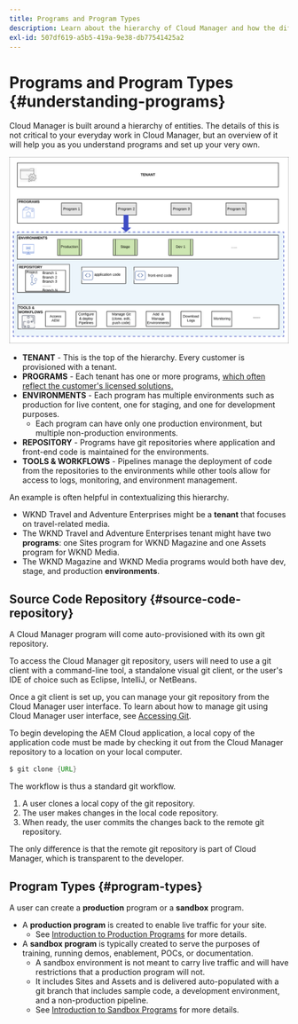 ```yaml
---
title: Programs and Program Types
description: Learn about the hierarchy of Cloud Manager and how the different types of programs fit into its structure and how they differ.
exl-id: 507df619-a5b5-419a-9e38-db77541425a2
---
```


# Programs and Program Types {#understanding-programs} 

Cloud Manager is built around a hierarchy of entities. The details of this is not critical to your everyday work in Cloud Manager, but an overview of it will help you as you understand programs and set up your very own.

![Cloud Manager hierarchy](assets/program-types1.png)

* **TENANT** - This is the top of the hierarchy. Every customer is provisioned with a tenant.
* **PROGRAMS** - Each tenant has one or more programs, [which often reflect the customer's licensed solutions.](introduction-production-programs.md)
* **ENVIRONMENTS** - Each program has multiple environments such as production for live content, one for staging, and one for development purposes.
  * Each program can have only one production environment, but multiple non-production environments.
* **REPOSITORY** - Programs have git repositories where application and front-end code is maintained for the environments.
* **TOOLS &amp; WORKFLOWS** - Pipelines manage the deployment of code from the repositories to the environments while other tools allow for access to logs, monitoring, and environment management.

An example is often helpful in contextualizing this hierarchy.

* WKND Travel and Adventure Enterprises might be a **tenant** that focuses on travel-related media.
* The WKND Travel and Adventure Enterprises tenant might have two **programs**: one Sites program for WKND Magazine and one Assets program for WKND Media.
* The WKND Magazine and WKND Media programs would both have dev, stage, and production **environments**.

## Source Code Repository {#source-code-repository}

A Cloud Manager program will come auto-provisioned with its own git repository.

To access the Cloud Manager git repository, users will need to use a git client with a command-line tool, a standalone visual git client, or the user's IDE of choice such as Eclipse, IntelliJ, or NetBeans.

Once a git client is set up, you can manage your git repository from the Cloud Manager user interface. To learn about how to manage git using Cloud Manager user interface, see [Accessing Git](/help/implementing/cloud-manager/managing-code/accessing-repos.md).

To begin developing the AEM Cloud application, a local copy of the application code must be made by checking it out from the Cloud Manager repository to a location on your local computer.

```java
$ git clone {URL}
```

The workflow is thus a standard git workflow.

1. A user clones a local copy of the git repository.
1. The user makes changes in the local code repository.
1. When ready, the user commits the changes back to the remote git repository.

The only difference is that the remote git repository is part of Cloud Manager, which is transparent to the developer.

## Program Types {#program-types}

A user can create a **production** program or a **sandbox** program.

* A **production program** is created to enable live traffic for your site.
  * See [Introduction to Production Programs](/help/implementing/cloud-manager/getting-access-to-aem-in-cloud/introduction-production-programs.md) for more details.
* A **sandbox program** is typically created to serve the purposes of training, running demos, enablement, POCs, or documentation.
  * A sandbox environment is not meant to carry live traffic and will have restrictions that a production program will not.
  * It includes Sites and Assets and is delivered auto-populated with a git branch that includes sample code, a development environment, and a non-production pipeline.
  * See [Introduction to Sandbox Programs](/help/implementing/cloud-manager/getting-access-to-aem-in-cloud/introduction-sandbox-programs.md) for more details.
